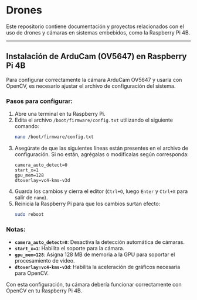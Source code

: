 # Drones

Este repositorio contiene documentación y proyectos relacionados con el uso de drones y cámaras en sistemas embebidos, como la Raspberry Pi 4B.

---

## Instalación de ArduCam (OV5647) en Raspberry Pi 4B

Para configurar correctamente la cámara ArduCam OV5647 y usarla con OpenCV, es necesario ajustar el archivo de configuración del sistema.

### Pasos para configurar:

1. Abre una terminal en tu Raspberry Pi.
2. Edita el archivo `/boot/firmware/config.txt` utilizando el siguiente comando:
   ```bash
   nano /boot/firmware/config.txt
   ```
3. Asegúrate de que las siguientes líneas están presentes en el archivo de configuración. Si no están, agrégalas o modifícalas según corresponda:
   ```
   camera_auto_detect=0
   start_x=1
   gpu_mem=128
   dtoverlay=vc4-kms-v3d
   ```
4. Guarda los cambios y cierra el editor (`Ctrl+O`, luego `Enter` y `Ctrl+X` para salir de `nano`).
5. Reinicia la Raspberry Pi para que los cambios surtan efecto:
   ```bash
   sudo reboot
   ```

### Notas:
- **`camera_auto_detect=0`**: Desactiva la detección automática de cámaras.
- **`start_x=1`**: Habilita el soporte para la cámara.
- **`gpu_mem=128`**: Asigna 128 MB de memoria a la GPU para soportar el procesamiento de video.
- **`dtoverlay=vc4-kms-v3d`**: Habilita la aceleración de gráficos necesaria para OpenCV.

Con esta configuración, tu cámara debería funcionar correctamente con OpenCV en tu Raspberry Pi 4B.

